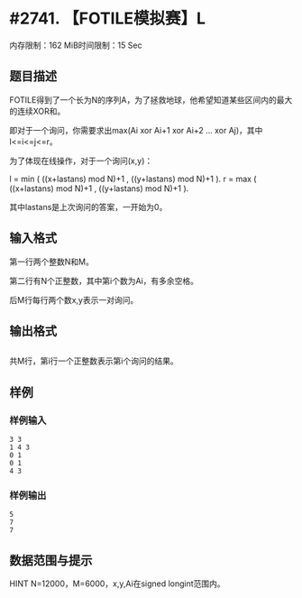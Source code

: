 # #2741. 【FOTILE模拟赛】L

内存限制：162 MiB时间限制：15 Sec

## 题目描述

FOTILE得到了一个长为N的序列A，为了拯救地球，他希望知道某些区间内的最大的连续XOR和。

即对于一个询问，你需要求出max(Ai xor Ai+1 xor Ai+2 ... xor Aj)，其中l<=i<=j<=r。

为了体现在线操作，对于一个询问(x,y)：

l = min ( ((x+lastans) mod N)+1 , ((y+lastans) mod N)+1 ).
r = max ( ((x+lastans) mod N)+1 , ((y+lastans) mod N)+1 ).

其中lastans是上次询问的答案，一开始为0。

## 输入格式

第一行两个整数N和M。

第二行有N个正整数，其中第i个数为Ai，有多余空格。

后M行每行两个数x,y表示一对询问。

## 输出格式

##  

共M行，第i行一个正整数表示第i个询问的结果。

## 样例

### 样例输入

    
    3 3
    1 4 3
    0 1
    0 1
    4 3
    
    
    
    

### 样例输出

    
    5
    7
    7
    

## 数据范围与提示


HINT
N=12000，M=6000，x,y,Ai在signed longint范围内。
